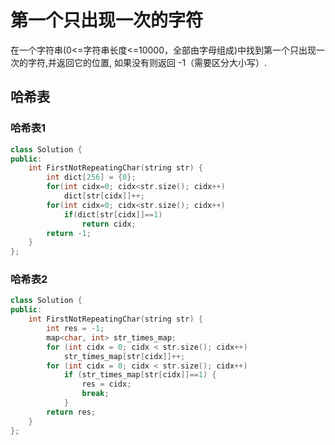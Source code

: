 # 第一个只出现一次的字符

在一个字符串(0<=字符串长度<=10000，全部由字母组成)中找到第一个只出现一次的字符,并返回它的位置, 如果没有则返回 -1（需要区分大小写）.

## 哈希表

### 哈希表1

```cpp
class Solution {
public:
    int FirstNotRepeatingChar(string str) {
        int dict[256] = {0};
        for(int cidx=0; cidx<str.size(); cidx++)
            dict[str[cidx]]++;
        for(int cidx=0; cidx<str.size(); cidx++)
            if(dict[str[cidx]]==1)
                return cidx;
        return -1;
    }
};
```

### 哈希表2

```cpp
class Solution {
public:
    int FirstNotRepeatingChar(string str) {
        int res = -1;
        map<char, int> str_times_map;
        for (int cidx = 0; cidx < str.size(); cidx++)
            str_times_map[str[cidx]]++;
        for (int cidx = 0; cidx < str.size(); cidx++)
            if (str_times_map[str[cidx]]==1) {
                res = cidx;
                break;
            }
        return res;
    }
};
```
